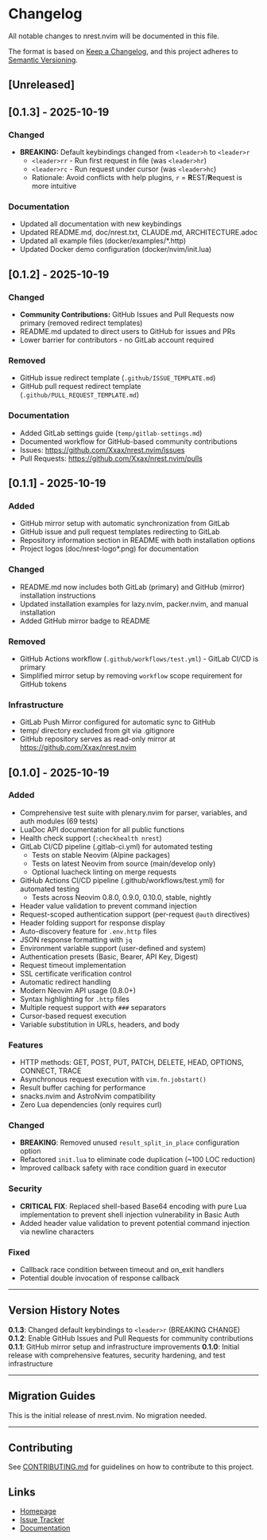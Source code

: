 # Changelog

All notable changes to nrest.nvim will be documented in this file.

The format is based on [Keep a Changelog](https://keepachangelog.com/en/1.0.0/),
and this project adheres to [Semantic Versioning](https://semver.org/spec/v2.0.0.html).

## [Unreleased]

## [0.1.3] - 2025-10-19

### Changed
- **BREAKING:** Default keybindings changed from `<leader>h` to `<leader>r`
  - `<leader>rr` - Run first request in file (was `<leader>hr`)
  - `<leader>rc` - Run request under cursor (was `<leader>hc`)
  - Rationale: Avoid conflicts with help plugins, `r` = **R**EST/**R**equest is more intuitive

### Documentation
- Updated all documentation with new keybindings
- Updated README.md, doc/nrest.txt, CLAUDE.md, ARCHITECTURE.adoc
- Updated all example files (docker/examples/*.http)
- Updated Docker demo configuration (docker/nvim/init.lua)

## [0.1.2] - 2025-10-19

### Changed
- **Community Contributions:** GitHub Issues and Pull Requests now primary (removed redirect templates)
- README.md updated to direct users to GitHub for issues and PRs
- Lower barrier for contributors - no GitLab account required

### Removed
- GitHub issue redirect template (`.github/ISSUE_TEMPLATE.md`)
- GitHub pull request redirect template (`.github/PULL_REQUEST_TEMPLATE.md`)

### Documentation
- Added GitLab settings guide (`temp/gitlab-settings.md`)
- Documented workflow for GitHub-based community contributions
- Issues: https://github.com/Xxax/nrest.nvim/issues
- Pull Requests: https://github.com/Xxax/nrest.nvim/pulls

## [0.1.1] - 2025-10-19

### Added
- GitHub mirror setup with automatic synchronization from GitLab
- GitHub issue and pull request templates redirecting to GitLab
- Repository information section in README with both installation options
- Project logos (doc/nrest-logo*.png) for documentation

### Changed
- README.md now includes both GitLab (primary) and GitHub (mirror) installation instructions
- Updated installation examples for lazy.nvim, packer.nvim, and manual installation
- Added GitHub mirror badge to README

### Removed
- GitHub Actions workflow (`.github/workflows/test.yml`) - GitLab CI/CD is primary
- Simplified mirror setup by removing `workflow` scope requirement for GitHub tokens

### Infrastructure
- GitLab Push Mirror configured for automatic sync to GitHub
- temp/ directory excluded from git via .gitignore
- GitHub repository serves as read-only mirror at https://github.com/Xxax/nrest.nvim

## [0.1.0] - 2025-10-19

### Added
- Comprehensive test suite with plenary.nvim for parser, variables, and auth modules (69 tests)
- LuaDoc API documentation for all public functions
- Health check support (`:checkhealth nrest`)
- GitLab CI/CD pipeline (.gitlab-ci.yml) for automated testing
  - Tests on stable Neovim (Alpine packages)
  - Tests on latest Neovim from source (main/develop only)
  - Optional luacheck linting on merge requests
- GitHub Actions CI/CD pipeline (.github/workflows/test.yml) for automated testing
  - Tests across Neovim 0.8.0, 0.9.0, 0.10.0, stable, nightly
- Header value validation to prevent command injection
- Request-scoped authentication support (per-request `@auth` directives)
- Header folding support for response display
- Auto-discovery feature for `.env.http` files
- JSON response formatting with `jq`
- Environment variable support (user-defined and system)
- Authentication presets (Basic, Bearer, API Key, Digest)
- Request timeout implementation
- SSL certificate verification control
- Automatic redirect handling
- Modern Neovim API usage (0.8.0+)
- Syntax highlighting for `.http` files
- Multiple request support with `###` separators
- Cursor-based request execution
- Variable substitution in URLs, headers, and body

### Features
- HTTP methods: GET, POST, PUT, PATCH, DELETE, HEAD, OPTIONS, CONNECT, TRACE
- Asynchronous request execution with `vim.fn.jobstart()`
- Result buffer caching for performance
- snacks.nvim and AstroNvim compatibility
- Zero Lua dependencies (only requires curl)

### Changed
- **BREAKING**: Removed unused `result_split_in_place` configuration option
- Refactored `init.lua` to eliminate code duplication (~100 LOC reduction)
- Improved callback safety with race condition guard in executor

### Security
- **CRITICAL FIX**: Replaced shell-based Base64 encoding with pure Lua implementation to prevent shell injection vulnerability in Basic Auth
- Added header value validation to prevent potential command injection via newline characters

### Fixed
- Callback race condition between timeout and on_exit handlers
- Potential double invocation of response callback

---

## Version History Notes

**0.1.3**: Changed default keybindings to `<leader>r` (BREAKING CHANGE)
**0.1.2**: Enable GitHub Issues and Pull Requests for community contributions
**0.1.1**: GitHub mirror setup and infrastructure improvements
**0.1.0**: Initial release with comprehensive features, security hardening, and test infrastructure

---

## Migration Guides

This is the initial release of nrest.nvim. No migration needed.

---

## Contributing

See [CONTRIBUTING.md](CONTRIBUTING.md) for guidelines on how to contribute to this project.

## Links

- [Homepage](https://gitlab.ttu.ch/matthias/nrest)
- [Issue Tracker](https://gitlab.ttu.ch/matthias/nrest/-/issues)
- [Documentation](README.md)
